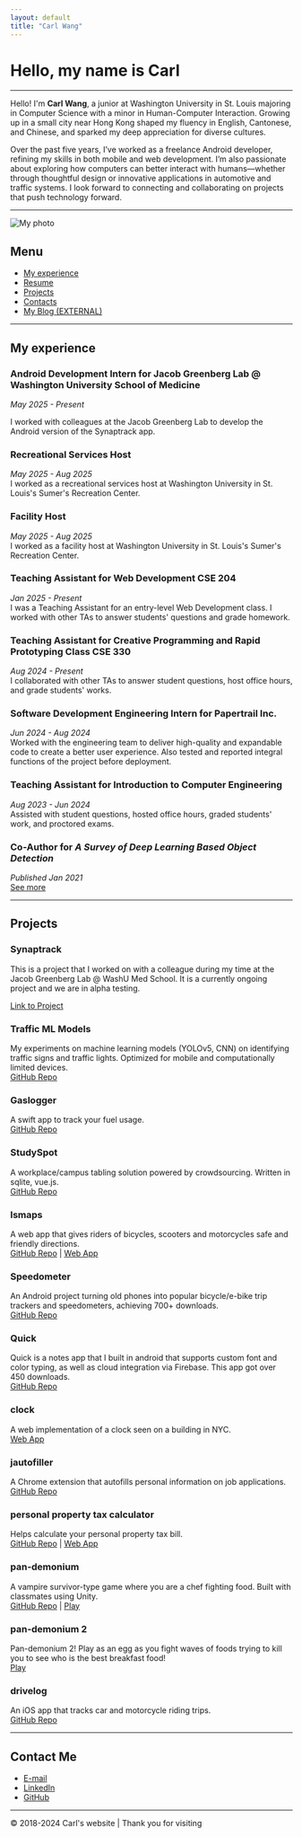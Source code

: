 ```yaml
---
layout: default
title: "Carl Wang"
---
```


# Hello, my name is Carl

---

Hello! I'm **Carl Wang**, a junior at Washington University in St. Louis majoring in Computer Science with a minor in Human-Computer Interaction. Growing up in a small city near Hong Kong shaped my fluency in English, Cantonese, and Chinese, and sparked my deep appreciation for diverse cultures.

Over the past five years, I’ve worked as a freelance Android developer, refining my skills in both mobile and web development. I’m also passionate about exploring how computers can better interact with humans—whether through thoughtful design or innovative applications in automotive and traffic systems. I look forward to connecting and collaborating on projects that push technology forward.

---

![My photo](./myface.png)

## Menu

- [My experience](#my-experience)  
- [Resume](./resume.pdf)  
- [Projects](#projects)  
- [Contacts](#contact)  
- [My Blog (EXTERNAL)](https://carlw8751.blogspot.com/)

---

## My experience

### Android Development Intern for Jacob Greenberg Lab @ Washington University School of Medicine
*May 2025 - Present*

I worked with colleagues at the Jacob Greenberg Lab to develop the Android version of the Synaptrack app. 

### Recreational Services Host  
*May 2025 - Aug 2025*  
I worked as a recreational services host at Washington University in St. Louis's Sumer's Recreation Center.

### Facility Host  
*May 2025 - Aug 2025*  
I worked as a facility host at Washington University in St. Louis's Sumer's Recreation Center.

### Teaching Assistant for Web Development CSE 204
*Jan 2025 - Present*  
I was a Teaching Assistant for an entry-level Web Development class. I worked with other TAs to answer students' questions and grade homework.

### Teaching Assistant for Creative Programming and Rapid Prototyping Class CSE 330
*Aug 2024 - Present*  
I collaborated with other TAs to answer student questions, host office hours, and grade students' works.

### Software Development Engineering Intern for Papertrail Inc.  
*Jun 2024 - Aug 2024*  
Worked with the engineering team to deliver high-quality and expandable code to create a better user experience. Also tested and reported integral functions of the project before deployment.

### Teaching Assistant for Introduction to Computer Engineering  
*Aug 2023 - Jun 2024*  
Assisted with student questions, hosted office hours, graded students' work, and proctored exams.

### Co-Author for *A Survey of Deep Learning Based Object Detection*  
*Published Jan 2021*  
[See more](https://ieeexplore.ieee.org/abstract/document/9731010)

---

## Projects

### Synaptrack
This is a project that I worked on with a colleague during my time at the Jacob Greenberg Lab @ WashU Med School. It is a currently ongoing project and we are in alpha testing. 

[Link to Project](https://sites.wustl.edu/greenberglab/synaptrack/)

### Traffic ML Models
My experiments on machine learning models (YOLOv5, CNN) on identifying traffic signs and traffic lights. Optimized for mobile and computationally limited devices.  
[GitHub Repo](https://github.com/cwong8751/traffic_ml_models)

### Gaslogger
A swift app to track your fuel usage.  
[GitHub Repo](https://github.com/cwong8751/gaslogger)

### StudySpot
A workplace/campus tabling solution powered by crowdsourcing. Written in sqlite, vue.js.  
[GitHub Repo](https://github.com/cwong8751/StudySpot)

### lsmaps
A web app that gives riders of bicycles, scooters and motorcycles safe and friendly directions.  
[GitHub Repo](https://github.com/cwong8751/lsMaps) | [Web App](https://cwong8751.github.io/lsMaps/)

### Speedometer
An Android project turning old phones into popular bicycle/e-bike trip trackers and speedometers, achieving 700+ downloads.  
[GitHub Repo](https://github.com/cwong8751/speedometer-legacy)

### Quick
Quick is a notes app that I built in android that supports custom font and color typing, as well as cloud integration via Firebase. This app got over 450 downloads.  
[GitHub Repo](https://github.com/cwong8751/quick-legacy)

### clock
A web implementation of a clock seen on a building in NYC.  
[Web App](clock.html)

### jautofiller
A Chrome extension that autofills personal information on job applications.  
[GitHub Repo](https://github.com/cwong8751/jAutofill)

### personal property tax calculator
Helps calculate your personal property tax bill.  
[GitHub Repo](https://github.com/cwong8751/ppt-calculator) | [Web App](https://cwong8751.github.io/ppt-calculator/)

### pan-demonium
A vampire survivor-type game where you are a chef fighting food. Built with classmates using Unity.  
[GitHub Repo](https://github.com/cwong8751/450project) | [Play](https://yosenky.itch.io/pan-demonium)

### pan-demonium 2
Pan-demonium 2! Play as an egg as you fight waves of foods trying to kill you to see who is the best breakfast food!  
[Play](https://yosenky.itch.io/pan-demonium-2)

### drivelog
An iOS app that tracks car and motorcycle riding trips.  
[GitHub Repo](https://github.com/cwong8751/DriveLog)

---

## Contact Me

- [E-mail](mailto:carlwang.dev@gmail.com)  
- [LinkedIn](https://www.linkedin.com/in/carl-wang-922a102b0/)  
- [GitHub](https://github.com/cwong8751)

---

© 2018-2024 Carl's website | Thank you for visiting
